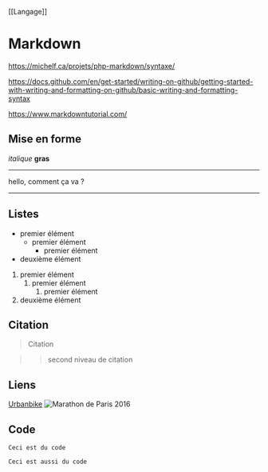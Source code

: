 [[Langage]]
# Markdown
https://michelf.ca/projets/php-markdown/syntaxe/

https://docs.github.com/en/get-started/writing-on-github/getting-started-with-writing-and-formatting-on-github/basic-writing-and-formatting-syntax

https://www.markdowntutorial.com/

## Mise en forme
*italique*
**gras**

--- 

hello,
comment ça va ?

---



## Listes
- premier élément
	- premier élément
		- premier élément
- deuxième élément
1. premier élément
	1. premier élément
		1. premier élément
2. deuxième élément

## Citation
> Citation

>> second niveau de citation

## Liens
[Urbanbike](https://urbanbike.com)
![Marathon de Paris 2016](https://urbanbike.com/images/uploads_2016/20160406-mk-3791.jpg "info-en-plus")

## Code
`Ceci est du code `

	Ceci est aussi du code

